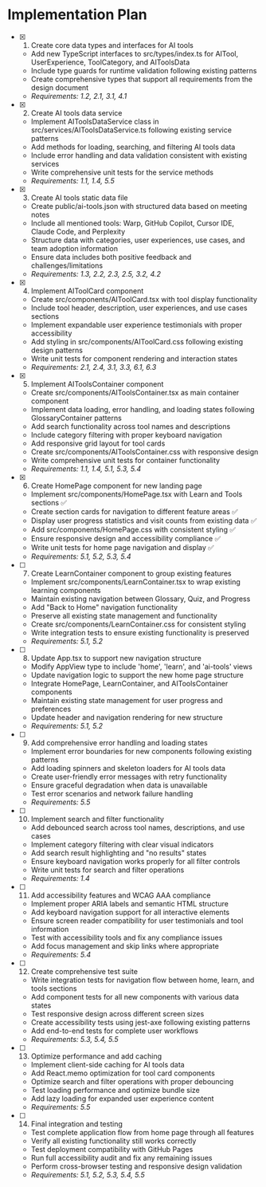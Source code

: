 # Implementation Plan

- [x] 1. Create core data types and interfaces for AI tools
  - Add new TypeScript interfaces to src/types/index.ts for AITool, UserExperience, ToolCategory, and AIToolsData
  - Include type guards for runtime validation following existing patterns
  - Create comprehensive types that support all requirements from the design document
  - _Requirements: 1.2, 2.1, 3.1, 4.1_

- [x] 2. Create AI tools data service
  - Implement AIToolsDataService class in src/services/AIToolsDataService.ts following existing service patterns
  - Add methods for loading, searching, and filtering AI tools data
  - Include error handling and data validation consistent with existing services
  - Write comprehensive unit tests for the service methods
  - _Requirements: 1.1, 1.4, 5.5_

- [x] 3. Create AI tools static data file
  - Create public/ai-tools.json with structured data based on meeting notes
  - Include all mentioned tools: Warp, GitHub Copilot, Cursor IDE, Claude Code, and Perplexity
  - Structure data with categories, user experiences, use cases, and team adoption information
  - Ensure data includes both positive feedback and challenges/limitations
  - _Requirements: 1.3, 2.2, 2.3, 2.5, 3.2, 4.2_

- [x] 4. Implement AIToolCard component
  - Create src/components/AIToolCard.tsx with tool display functionality
  - Include tool header, description, user experiences, and use cases sections
  - Implement expandable user experience testimonials with proper accessibility
  - Add styling in src/components/AIToolCard.css following existing design patterns
  - Write unit tests for component rendering and interaction states
  - _Requirements: 2.1, 2.4, 3.1, 3.3, 6.1, 6.3_

- [x] 5. Implement AIToolsContainer component
  - Create src/components/AIToolsContainer.tsx as main container component
  - Implement data loading, error handling, and loading states following GlossaryContainer patterns
  - Add search functionality across tool names and descriptions
  - Include category filtering with proper keyboard navigation
  - Add responsive grid layout for tool cards
  - Create src/components/AIToolsContainer.css with responsive design
  - Write comprehensive unit tests for container functionality
  - _Requirements: 1.1, 1.4, 5.1, 5.3, 5.4_

- [x] 6. Create HomePage component for new landing page
  - Implement src/components/HomePage.tsx with Learn and Tools sections ✅
  - Create section cards for navigation to different feature areas ✅
  - Display user progress statistics and visit counts from existing data ✅
  - Add src/components/HomePage.css with consistent styling ✅
  - Ensure responsive design and accessibility compliance ✅
  - Write unit tests for home page navigation and display ✅
  - _Requirements: 5.1, 5.2, 5.3, 5.4_

- [ ] 7. Create LearnContainer component to group existing features
  - Implement src/components/LearnContainer.tsx to wrap existing learning components
  - Maintain existing navigation between Glossary, Quiz, and Progress
  - Add "Back to Home" navigation functionality
  - Preserve all existing state management and functionality
  - Create src/components/LearnContainer.css for consistent styling
  - Write integration tests to ensure existing functionality is preserved
  - _Requirements: 5.1, 5.2_

- [ ] 8. Update App.tsx to support new navigation structure
  - Modify AppView type to include 'home', 'learn', and 'ai-tools' views
  - Update navigation logic to support the new home page structure
  - Integrate HomePage, LearnContainer, and AIToolsContainer components
  - Maintain existing state management for user progress and preferences
  - Update header and navigation rendering for new structure
  - _Requirements: 5.1, 5.2_

- [ ] 9. Add comprehensive error handling and loading states
  - Implement error boundaries for new components following existing patterns
  - Add loading spinners and skeleton loaders for AI tools data
  - Create user-friendly error messages with retry functionality
  - Ensure graceful degradation when data is unavailable
  - Test error scenarios and network failure handling
  - _Requirements: 5.5_

- [ ] 10. Implement search and filter functionality
  - Add debounced search across tool names, descriptions, and use cases
  - Implement category filtering with clear visual indicators
  - Add search result highlighting and "no results" states
  - Ensure keyboard navigation works properly for all filter controls
  - Write unit tests for search and filter operations
  - _Requirements: 1.4_

- [ ] 11. Add accessibility features and WCAG AAA compliance
  - Implement proper ARIA labels and semantic HTML structure
  - Add keyboard navigation support for all interactive elements
  - Ensure screen reader compatibility for user testimonials and tool information
  - Test with accessibility tools and fix any compliance issues
  - Add focus management and skip links where appropriate
  - _Requirements: 5.4_

- [ ] 12. Create comprehensive test suite
  - Write integration tests for navigation flow between home, learn, and tools sections
  - Add component tests for all new components with various data states
  - Test responsive design across different screen sizes
  - Create accessibility tests using jest-axe following existing patterns
  - Add end-to-end tests for complete user workflows
  - _Requirements: 5.3, 5.4, 5.5_

- [ ] 13. Optimize performance and add caching
  - Implement client-side caching for AI tools data
  - Add React.memo optimization for tool card components
  - Optimize search and filter operations with proper debouncing
  - Test loading performance and optimize bundle size
  - Add lazy loading for expanded user experience content
  - _Requirements: 5.5_

- [ ] 14. Final integration and testing
  - Test complete application flow from home page through all features
  - Verify all existing functionality still works correctly
  - Test deployment compatibility with GitHub Pages
  - Run full accessibility audit and fix any remaining issues
  - Perform cross-browser testing and responsive design validation
  - _Requirements: 5.1, 5.2, 5.3, 5.4, 5.5_